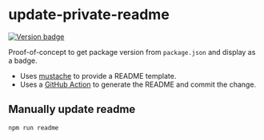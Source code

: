 <!--
  WARNING: this file is auto-generated!
  Make changes to readme.mustache
-->

# update-private-readme

[![Version badge](https://img.shields.io/badge/version-1.0.4-blue.svg)](https://shields.io/)

Proof-of-concept to get package version from `package.json` and display as a badge.

* Uses [mustache](https://github.com/janl/mustache.js) to provide a README template.
* Uses a [GitHub Action](https://github.com/features/actions) to generate the README and commit the change.

## Manually update readme

```npm run readme```

